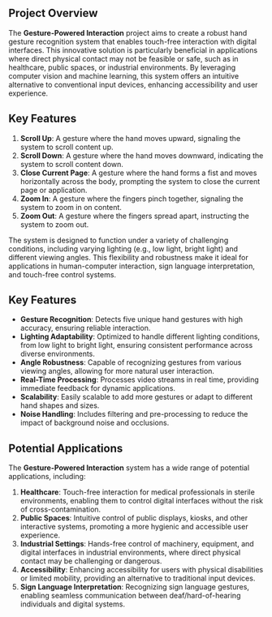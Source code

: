 ## Project Overview

The **Gesture-Powered Interaction** project aims to create a robust hand gesture recognition system that enables touch-free interaction with digital interfaces. This innovative solution is particularly beneficial in applications where direct physical contact may not be feasible or safe, such as in healthcare, public spaces, or industrial environments. By leveraging computer vision and machine learning, this system offers an intuitive alternative to conventional input devices, enhancing accessibility and user experience.

## Key Features

1. **Scroll Up**: A gesture where the hand moves upward, signaling the system to scroll content up.
2. **Scroll Down**: A gesture where the hand moves downward, indicating the system to scroll content down.
3. **Close Current Page**: A gesture where the hand forms a fist and moves horizontally across the body, prompting the system to close the current page or application.
4. **Zoom In**: A gesture where the fingers pinch together, signaling the system to zoom in on content.
5. **Zoom Out**: A gesture where the fingers spread apart, instructing the system to zoom out.

The system is designed to function under a variety of challenging conditions, including varying lighting (e.g., low light, bright light) and different viewing angles. This flexibility and robustness make it ideal for applications in human-computer interaction, sign language interpretation, and touch-free control systems.

## Key Features

- **Gesture Recognition**: Detects five unique hand gestures with high accuracy, ensuring reliable interaction.
- **Lighting Adaptability**: Optimized to handle different lighting conditions, from low light to bright light, ensuring consistent performance across diverse environments.
- **Angle Robustness**: Capable of recognizing gestures from various viewing angles, allowing for more natural user interaction.
- **Real-Time Processing**: Processes video streams in real time, providing immediate feedback for dynamic applications.
- **Scalability**: Easily scalable to add more gestures or adapt to different hand shapes and sizes.
- **Noise Handling**: Includes filtering and pre-processing to reduce the impact of background noise and occlusions.

## Potential Applications

The **Gesture-Powered Interaction** system has a wide range of potential applications, including:

1. **Healthcare**: Touch-free interaction for medical professionals in sterile environments, enabling them to control digital interfaces without the risk of cross-contamination.
2. **Public Spaces**: Intuitive control of public displays, kiosks, and other interactive systems, promoting a more hygienic and accessible user experience.
3. **Industrial Settings**: Hands-free control of machinery, equipment, and digital interfaces in industrial environments, where direct physical contact may be challenging or dangerous.
4. **Accessibility**: Enhancing accessibility for users with physical disabilities or limited mobility, providing an alternative to traditional input devices.
5. **Sign Language Interpretation**: Recognizing sign language gestures, enabling seamless communication between deaf/hard-of-hearing individuals and digital systems.


